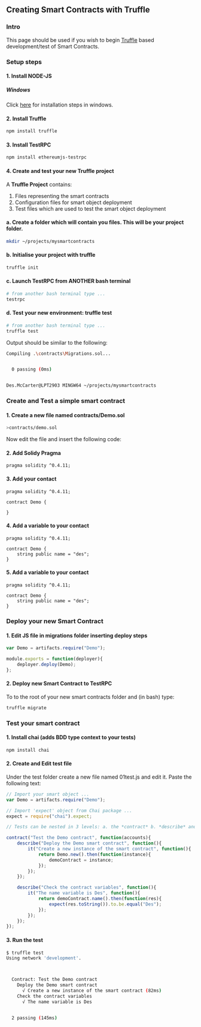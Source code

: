 ## Creating Smart Contracts with Truffle

### Intro

This page should be used if you wish to begin [Truffle](https://truffleframework.com/) based development/test of Smart Contracts.

### Setup steps

#### 1. Install NODE-JS

##### Windows

Click [here](https://www.wikihow.com/Install-Node.Js-on-Windows) for installation steps in windows.


#### 2. Install Truffle

```bash
npm install truffle
```

#### 3. Install TestRPC

```bash
npm install ethereumjs-testrpc
```

#### 4. Create and test your new Truffle project

A **Truffle Project** contains:

1. Files representing the smart contracts
2. Configuration files for smart object deployment
3. Test files which are used to test the smart object deployment

#### a. Create a folder which will contain you files. This will be your project folder.

```bash
mkdir ~/projects/mysmartcontracts
```

#### b. Initialise your project with truffle

```bash
truffle init
```
#### c. Launch TestRPC from ANOTHER bash terminal

```bash
# from another bash terminal type ...
testrpc
```
#### d. Test your new environment: truffle test

```bash
# from another bash terminal type ...
truffle test
```

Output should be similar to the following:

```bash
Compiling .\contracts\Migrations.sol...


  0 passing (0ms)


Des.McCarter@LPT2903 MINGW64 ~/projects/mysmartcontracts
```

### Create and Test a simple smart contract

#### 1. Create a new file named contracts/Demo.sol

```bash
>contracts/demo.sol
```

Now edit the file and insert the following code:

#### 2. Add Solidy Pragma

```solidity
pragma solidity ^0.4.11;
```

#### 3. Add your contact

```solidity
pragma solidity ^0.4.11;

contract Demo {

}
```

#### 4. Add a variable to your contact

```solidity
pragma solidity ^0.4.11;

contract Demo {
	string public name = "des";
}
```


#### 5. Add a variable to your contact

```solidity
pragma solidity ^0.4.11;

contract Demo {
	string public name = "des";
}
```

### Deploy your new Smart Contract

#### 1. Edit JS file in migrations folder inserting deploy steps

```javascript
var Demo = artifacts.require("Demo");

module.exports = function(deployer){
	deployer.deploy(Demo);
};

```

#### 2. Deploy new Smart Contract to TestRPC

To to the root of your new smart contracts folder and (in bash) type:

```bash
truffle migrate
```


### Test your smart contract

#### 1. Install chai (adds BDD type context to your tests)

```bash
npm install chai
```

#### 2. Create and Edit test file

Under the test folder create a new file named 01test.js and edit it. Paste the following text:

```javascript
// Import your smart object ...
var Demo = artifacts.require("Demo");

// Import 'expect' object from Chai package ...
expect = require("chai").expect;

// Tests can be nested in 3 levels: a. the *contract* b. *describe* and c. *it* ...

contract("Test the Demo contract", function(accounts){
	describe("Deploy the Demo smart contract", function(){
		it("Create a new instance of the smart contract", function(){
			return Demo.new().then(function(instance){
				demoContract = instance;
			});
		});
	});

	describe("Check the contract variables", function(){
		it("The name variable is Des", function(){
			return demoContract.name().then(function(res){
				expect(res.toString()).to.be.equal("Des");
			});
		});
	});
});
```

#### 3. Run the test

```bash
$ truffle test
Using network 'development'.



  Contract: Test the Demo contract
    Deploy the Demo smart contract
      √ Create a new instance of the smart contract (82ms)
    Check the contract variables
      √ The name variable is Des


  2 passing (145ms)
```
